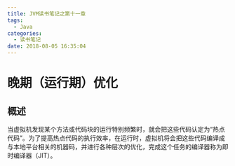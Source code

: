 ```yaml
---
title: JVM读书笔记之第十一章
tags:
  - Java
categories:
  - 读书笔记
date: 2018-08-05 16:35:04
---
```


# 晚期（运行期）优化

## 概述

当虚拟机发现某个方法或代码块的运行特别频繁时，就会把这些代码认定为“热点代码”。为了提高热点代码的执行效率，在运行时，虚拟机将会把这些代码编译成与本地平台相关的机器码，并进行各种层次的优化，完成这个任务的编译器称为即时编译器（JIT）。

<!-- more -->

## 